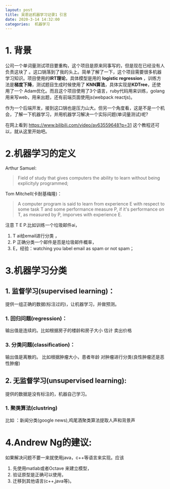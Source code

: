 ```yaml
---
layout: post
title: 吴恩达机器学习记录1 引言
date: 2020-3-14 14:32:00
categories:  机器学习
---
```


# 1. 背景
公司一个单词量测试项目要重构，这个项目是原来同事写的，但是现在已经没有人负责这块了 。这口锅落到了我的头上。简单了解了一下，这个项目需要很多机器学习知识。项目使用的**IRT理论**，具体模型是用的 **logistic regression** ，训练方法是**梯度下降**，测试题目生成时候使用了 **KNN算法**，具体实现是**KDTree**，还使用了一个 Adam优化。而且这个项目使用了3个语言，ruby代码用来训练，golang用来写web，用来出题，还有前端页面使用js(webpack reactjs)。

作为一个后端开发，接到这口锅也是压力山大。但另一个角度看，这是不是一个机会，了解一下机器学习，并用机器学习解决一个实际问题(单词量测试)呢? 

在网上看到 https://www.bilibili.com/video/av63559648?p=31 这个教程还可以，就从这里开始吧。


# 2.机器学习的定义
Arthur Samuel:
> Field of study that gives computers the ability to learn without being explicityly programmed;

Tom Mitchell(卡耐基梅隆)：
>A computer program is said to learn from experience E with respect to some task T and some performance measure P, if it's performance on T, as measured by P, imporves with experience E.


注意 T E P.比如训练一个垃圾邮件ai，
1. T ai给email进行分类 ，
2. P 正确分类一个邮件是否是垃圾邮件概率，
3. E，经验：watching you label email as spam or not spam；



# 3.机器学习分类

## 1. 监督学习(supervised learning)：
提供一组正确的数据(标注过的)，让机器学习，并做预测。
### 1. 回归问题(regression)：
输出值是连续的。比如根据房子的楼龄和房子大小 估计 卖出价格
### 3. 分类问题(classification)：
输出值是离散的。 比如根据肿瘤大小，患者年龄 对肿瘤进行分类(良性肿瘤还是恶性肿瘤)

## 2. 无监督学习(unsupervised learning): 
提供的数据是没有标注的，机器自己学习。
### 1. 聚类算法(clustring) 
比如 ：新闻分类(google news),鸡尾酒聚类算法提取人声和背景声


# 4.Andrew Ng的建议:
  如果解决问题不要一来就使用java，c++等语言来实现。应该  
  1. 先使用matlab或者Octave 来建立模型，
  2. 验证原型是正确可以使用，
  3. 迁移到其他语言(c++,java等)。





 